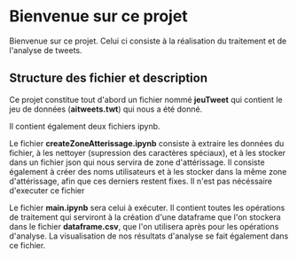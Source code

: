 # Bienvenue sur ce projet
Bienvenue sur ce projet. Celui ci consiste à la réalisation du traitement et de l'analyse de tweets. 

## Structure des fichier et description
Ce projet constitue tout d'abord un fichier nommé **jeuTweet** qui contient le jeu de données (**aitweets.twt**) qui nous a été donné. 
  
Il contient également deux fichiers ipynb.

Le fichier **createZoneAtterissage.ipynb** consiste à extraire les données du fichier, à les nettoyer (supression des caractères spéciaux), et à les stocker dans un fichier json qui nous servira de zone d'attérissage. Il consiste également à créer des noms utilisateurs et à les stocker dans la même zone d'attérissage, afin que ces derniers restent fixes. Il n'est pas nécéssaire d'executer ce fichier

Le fichier **main.ipynb** sera celui à exécuter. Il contient toutes les opérations de traitement qui serviront à la création d'une dataframe que l'on stockera dans le fichier **dataframe.csv**, que l'on utilisera après pour les opérations d'analyse. La visualisation de nos résultats d'analyse se fait également dans ce fichier. 





